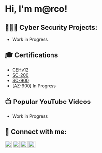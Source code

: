 <h1>Hi, I'm m@rco! <br/>
                          
<h2>👨🏻‍💻 Cyber Security Projects:</h2>

- Work in Progress

<h2>🎓 Certifications</h2>

- [CEHv12](https://aspen.eccouncil.org/VerifyBadge?type=certification&a=pxN4UTi1M56I0aCrWGZL3C8NqP202+CR8t0yseT387Q=)
- [SC-200](https://www.credly.com/badges/c9e5731c-d762-463b-a5a7-e96540a7701d/linked_in)
- [SC-900](https://www.credly.com/badges/e4328148-fe9a-4c11-bcbe-596b00cfa863/linked_in_profile)
- [AZ-900] In Progress


<h2>📺 Popular YouTube Videos</h2>

- Work in Progress

<h2> 🤳 Connect with me:</h2>

[<img align="left" alt="JoshMadakor | YouTube" width="22px" src="https://cdn.jsdelivr.net/npm/simple-icons@v3/icons/youtube.svg" />][youtube]
[<img align="left" alt="JoshMadakor | Twitter" width="22px" src="https://cdn.jsdelivr.net/npm/simple-icons@v3/icons/twitter.svg" />][twitter]
[<img align="left" alt="JoshMadakor | LinkedIn" width="22px" src="https://cdn.jsdelivr.net/npm/simple-icons@v3/icons/linkedin.svg" />][linkedin]
[<img align="left" alt="JoshMadakor | Instagram" width="22px" src="https://cdn.jsdelivr.net/npm/simple-icons@v3/icons/instagram.svg" />][instagram]

[twitter]: https://twitter.com/marcoheijkoop
[youtube]: https://youtube.com/@marcoheijkoop
[instagram]: https://www.instagram.com/mheijkoop/
[linkedin]: https://linkedin.com/in/marcoheijkoop

<!--
**joshmadakor1/joshmadakor1** is a ✨ _special_ ✨ repository because its `README.md` (this file) appears on your GitHub profile.

Here are some ideas to get you started:

- 🔭 I’m currently working on ...
- 🌱 I’m currently learning ...
- 👯 I’m looking to collaborate on ...
- 🤔 I’m looking for help with ...
- 💬 Ask me about ...
- 📫 How to reach me: ...
- 😄 Pronouns: ...
- ⚡ Fun fact: ...
-->
